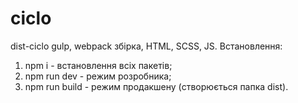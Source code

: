 # ciclo
dist-ciclo
gulp, webpack збірка, HTML, SCSS, JS.
Встановлення:
1. npm i - встановлення всіх пакетів;
2. npm run dev - режим розробника;
3. npm run build - режим продакшену (cтворюється папка dist).
